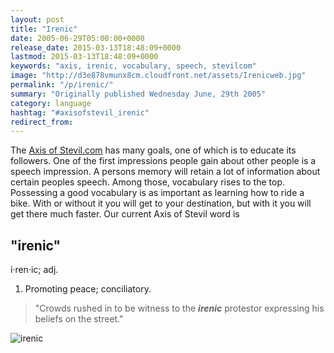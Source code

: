 ```yaml
---
layout: post
title: "Irenic"
date: 2005-06-29T05:00:00+0000
release_date: 2015-03-13T18:48:09+0000
lastmod: 2015-03-13T18:48:09+0000
keywords: "axis, irenic, vocabulary, speech, stevilcom"
image: "http://d3e878vmunx8cm.cloudfront.net/assets/Irenicweb.jpg"
permalink: "/p/irenic/"
summary: "Originally published Wednesday June, 29th 2005"
category: language
hashtag: "#axisofstevil_irenic"
redirect_from:
---
```


[id_1]: http://d3e878vmunx8cm.cloudfront.net/assets/Irenicweb.jpg "irenic"
The [Axis of Stevil.com](/ "Axis of Stevil.com") has many goals, one of which is to educate its followers. One of the first impressions people gain about other people is a speech impression. A persons memory will retain a lot of information about certain peoples speech. Among those, vocabulary rises to the top. Possessing a good vocabulary is as important as learning how to ride a bike. With or without it you will get to your destination, but with it you will get there much faster. Our current Axis of Stevil word is

## "irenic" ##

i·ren·ic; adj.

1. Promoting peace; conciliatory.
 
> "Crowds rushed in to be witness to the ***irenic*** protestor expressing his beliefs on the street."

![irenic][id_1]
